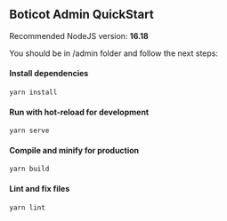 ## Boticot Admin QuickStart

Recommended NodeJS version: **16.18**

You should be in /admin folder and follow the next steps:

#### Install dependencies
```
yarn install
```

#### Run with hot-reload for development
```
yarn serve
```

#### Compile and minify for production
```
yarn build
```

#### Lint and fix files
```
yarn lint
```